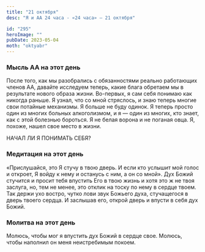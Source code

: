 ```yaml
---
title: "21 октября"
desc: "Я и АА 24 часа - «24 часа» — 21 октября"

id: "295"
heroImage: ""
pubDate: 2023-05-04
moth: "oktyabr"
---
```


### Мысль АА на этот день

После того, как мы разобрались с обязанностями реально работающих членов АА,
давайте исследуем теперь, какие блага обретаем мы в результате нового образа
жизни. Во-первых, я сам себя понимаю как никогда раньше. Я узнал, что со мной
стряслось, и знаю теперь многие свои потайные механизмы. Я больше не буду
одинок. Я теперь просто один из многих больных алкоголизмом, и я — один из
многих, кто знает, как с этой болезнью бороться. Я не белая ворона и не
поганая овца. Я, похоже, нашел свое место в жизни.

НАЧАЛ ЛИ Я ПОНИМАТЬ СЕБЯ?

### Медитация на этот день

«Прислушайся, это Я стучу в твою дверь. И если кто услышит мой голос и
откроет, Я войду к нему и останусь с ним, а он со мной». Дух Божий стучится и
просит тебя впустить Его в твою жизнь и хотя это ж не твоя заслуга, но, тем не
менее, это отклик на тоску по нему в сердце твоем. Так держи ухо востро, чутко
лови звук Божьего духа, стучащегося в дверь твоего сердца. И заслышав его,
открой дверь и впусти в себя дух Божий.

### Молитва на этот день

Молюсь, чтобы мог я впустить дух Божий в сердце свое. Молюсь, чтобы наполнил
он меня неистребимым покоем.
